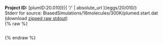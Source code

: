 **Project ID:** [plumID:20.010]({{ '/' | absolute_url }}eggs/20/010/)  
Stderr for source:  BiasedSimulations/16molecules/300K/plumed.start.dat   
(download [zipped raw stdout](plumed.start.dat.plumed_master.stdout.txt.zip))  
{% raw %}
<pre>
</pre>
{% endraw %}
